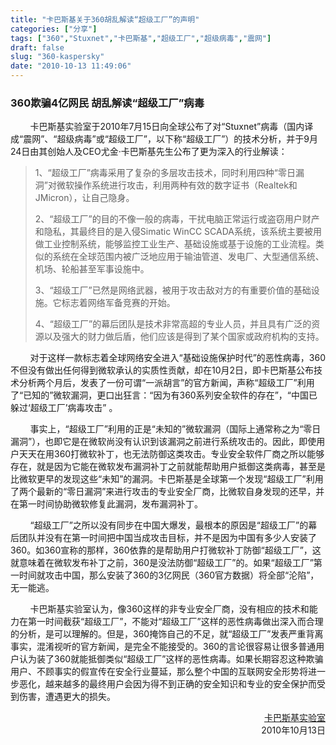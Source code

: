 ```yaml
---
title: "卡巴斯基关于360胡乱解读“超级工厂”的声明"
categories: ["分享"]
tags: ["360","Stuxnet","卡巴斯基","超级工厂","超级病毒","震网"]
draft: false
slug: "360-kaspersky"
date: "2010-10-13 11:49:06"
---
```


<p><h3>360欺骗4亿网民 胡乱解读“超级工厂”病毒</h3>
</p>
<p>&nbsp;&nbsp;&nbsp;&nbsp;&nbsp;&nbsp;&nbsp;&nbsp;卡巴斯基实验室于2010年7月15日向全球公布了对“Stuxnet”病毒（国内译成“震网”、“超级病毒”或“超级工厂”，以下称“超级工厂”）的技术分析，并于9月24日由其创始人及CEO尤金·卡巴斯基先生公布了更为深入的行业解读：</p>
<blockquote><p>1、“超级工厂”病毒采用了复杂的多层攻击技术，同时利用四种“零日漏洞”对微软操作系统进行攻击，利用两种有效的数字证书（Realtek和JMicron），让自己隐身。</p>
<p>2、“超级工厂”的目的不像一般的病毒，干扰电脑正常运行或盗窃用户财产和隐私，其最终目的是入侵Simatic WinCC SCADA系统，该系统主要被用做工业控制系统，能够监控工业生产、基础设施或基于设施的工业流程。类似的系统在全球范围内被广泛地应用于输油管道、发电厂、大型通信系统、机场、轮船甚至军事设施中。</p>
<p>3、“超级工厂”已然是网络武器，被用于攻击敌对方的有重要价值的基础设施。它标志着网络军备竞赛的开始。</p>
<p>4、“超级工厂”的幕后团队是技术非常高超的专业人员，并且具有广泛的资源以及强大的财力做后盾，他们应该是得到了某个国家或政府机构的支持。</p>
</blockquote>
<p>&nbsp;&nbsp;&nbsp;&nbsp;&nbsp;&nbsp;&nbsp;&nbsp;对于这样一款标志着全球网络安全进入“基础设施保护时代”的恶性病毒，360不但没有做出任何得到微软承认的实质性贡献，却在10月2日，即卡巴斯基公布技术分析两个月后，发表了一份可谓“一派胡言”的官方新闻，声称“超级工厂”利用了“已知的”微软漏洞，更口出狂言：“因为有360系列安全软件的存在”，“中国已躲过‘超级工厂’病毒攻击” 。</p>
<p>&nbsp;&nbsp;&nbsp;&nbsp;&nbsp;&nbsp;&nbsp;&nbsp;事实上，“超级工厂”利用的正是“未知的”微软漏洞（国际上通常称之为“零日漏洞”），也即它是在微软尚没有认识到该漏洞之前进行系统攻击的。因此，即使用户天天在用360打微软补丁，也无法防御这类攻击。专业安全软件厂商之所以能够存在，就是因为它能在微软发布漏洞补丁之前就能帮助用户抵御这类病毒，甚至是比微软更早的发现这些“未知”的漏洞。卡巴斯基是全球第一个发现“超级工厂”利用了两个最新的“零日漏洞”来进行攻击的专业安全厂商，比微软自身发现的还早，并在第一时间协助微软修复此漏洞，发布漏洞补丁。</p>
<p>&nbsp;&nbsp;&nbsp;&nbsp;&nbsp;&nbsp;&nbsp;&nbsp;“超级工厂”之所以没有同步在中国大爆发，最根本的原因是“超级工厂”的幕后团队并没有在第一时间把中国当成攻击目标，并不是因为中国有多少人安装了360。如360宣称的那样，360依靠的是帮助用户打微软补丁防御“超级工厂”，这就意味着在微软发布补丁之前，360是没法防御“超级工厂”的。如果“超级工厂”第一时间就攻击中国，那么安装了360的3亿网民（360官方数据）将全部“沦陷”，无一能逃。</p>
<p>&nbsp;&nbsp;&nbsp;&nbsp;&nbsp;&nbsp;&nbsp;&nbsp;卡巴斯基实验室认为，像360这样的非专业安全厂商，没有相应的技术和能力在第一时间截获“超级工厂”，不能对“超级工厂”这样的恶性病毒做出深入而合理的分析，是可以理解的。但是，360掩饰自己的不足，就“超级工厂”发表严重背离事实，混淆视听的官方新闻，是完全不能接受的。360的言论很容易让很多普通用户认为装了360就能抵御类似“超级工厂”这样的恶性病毒。如果长期容忍这种欺骗用户、不顾事实的假宣传在安全行业蔓延，那么整个中国的互联网安全形势将进一步恶化，越来越多的最终用户会因为得不到正确的安全知识和专业的安全保护而受到伤害，遭遇更大的损失。</p>
<p style="text-align: right;"><a href="http://www.kaspersky.com.cn/KL-AboutUs/news2010/10n/101013.htm" target="_blank">卡巴斯基实验室</a><br />
2010年10月13日</p>
